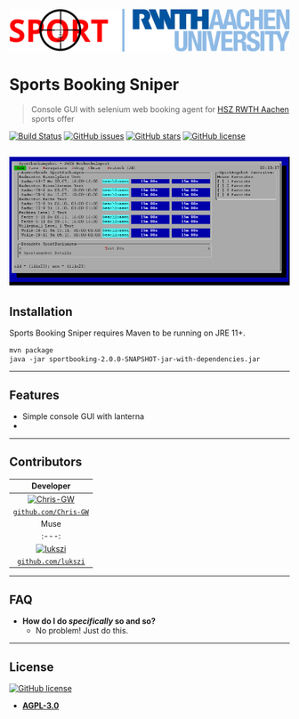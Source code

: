 [![Sports-Booking-Sniper](img/Sports%20Booking%20Sniper%20Logo.svg)](https://github.com/Chris-GW/Sports-Booking-Sniper)


# Sports Booking Sniper
> Console GUI with selenium web booking agent for [HSZ RWTH Aachen](https://hochschulsport.rwth-aachen.de/cms/~icgi/HSZ/) sports offer


[![Build Status](https://github.com/Chris-GW/Sports-Booking-Sniper/workflows/Build/badge.svg)](https://travis-ci.org/badges/badgerbadgerbadger) [![GitHub issues](https://img.shields.io/github/issues/Chris-GW/Sports-Booking-Sniper)](https://github.com/Chris-GW/Sports-Booking-Sniper/issues) [![GitHub stars](https://img.shields.io/github/stars/Chris-GW/Sports-Booking-Sniper)](https://github.com/Chris-GW/Sports-Booking-Sniper/stargazers) [![GitHub license](https://img.shields.io/github/license/Chris-GW/Sports-Booking-Sniper)](https://github.com/Chris-GW/Sports-Booking-Sniper/blob/main/LICENSE)

[![Sports-Booking-Sniper](img/Main%20GUI%20Screenshot%20.png)](https://github.com/Chris-GW/Sports-Booking-Sniper)
---

## Installation
Sports Booking Sniper requires Maven to be running on JRE 11+.

```shell
mvn package
java -jar sportbooking-2.0.0-SNAPSHOT-jar-with-dependencies.jar
```

---

## Features

- Simple console GUI with lanterna
-  

---

## Contributors

| Developer | 
| :---: |
| [![Chris-GW](https://avatars0.githubusercontent.com/u/8419701?s=200&u=0c42657351c46ae8be0e01fa2fe313d091c2bebc&v=4)](https://github.com/Chris-GW) |    
| <a href="https://github.com/Chris-GW" target="_blank">`github.com/Chris-GW`</a> | 
| Muse | 
| :---: |
| [![lukszi](https://avatars0.githubusercontent.com/u/25265369?s=460&u=49c6d43f12fb04de40252e626b32e983500c04e7&v=4)](https://github.com/lukszi) |    
| <a href="https://github.com/lukszi" target="_blank">`github.com/lukszi`</a> | 


---

## FAQ

- **How do I do *specifically* so and so?**
    - No problem! Just do this.

---

## License

[![GitHub license](https://img.shields.io/github/license/Chris-GW/Sports-Booking-Sniper)](https://github.com/Chris-GW/Sports-Booking-Sniper/blob/main/LICENSE.md)

- **[AGPL-3.0](https://www.gnu.org/licenses/agpl-3.0.html)**
